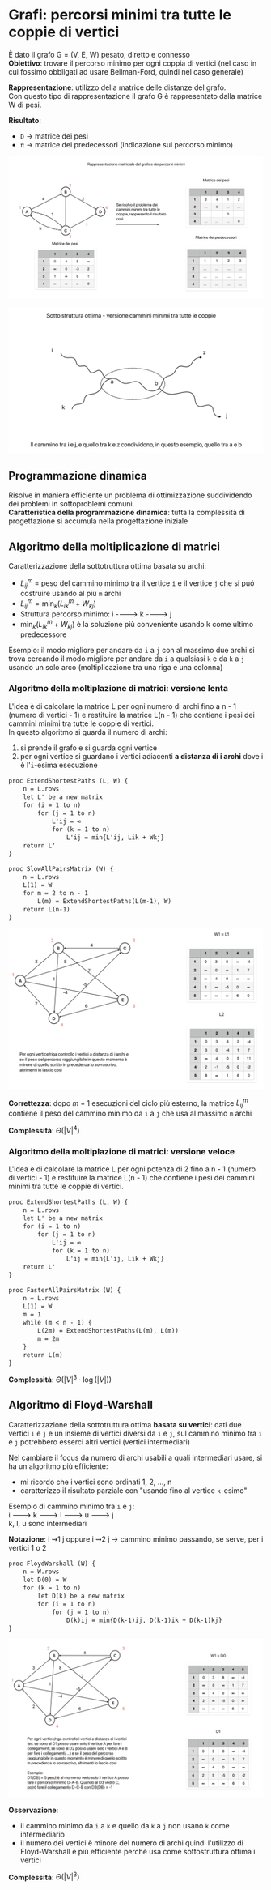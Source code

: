 # Grafi: percorsi minimi tra tutte le coppie di vertici
È dato il grafo G = (V, E, W) pesato, diretto e connesso  
**Obiettivo**: trovare il percorso minimo per ogni coppia di vertici (nel caso in cui fossimo obbligati ad usare Bellman-Ford, quindi nel caso generale)

**Rappresentazione**: utilizzo della matrice delle distanze del grafo.  
Con questo tipo di rappresentazione il grafo G è rappresentato dalla matrice W di pesi.

**Risultato**:
- `D` -> matrice dei pesi
- `π` -> matrice dei predecessori (indicazione sul percorso minimo)

![alt text](images/16_00.png)

![alt text](images/16_01.png)

## Programmazione dinamica
Risolve in maniera efficiente un problema di ottimizzazione suddividendo dei problemi in sottoproblemi comuni.  
**Caratteristica della programmazione dinamica**: tutta la complessità di progettazione si accumula nella progettazione iniziale

## Algoritmo della moltiplicazione di matrici
Caratterizzazione della sottotruttura ottima basata su archi:  
- $L^m_{i j}$ = peso del cammino minimo tra il vertice `i` e il vertice `j` che si puó costruire usando al piú `m` archi
- $L^m_{ij} = \min_k(L^m_{ik} + W_{kj})$
- Struttura percorso minimo: i ----> k ----> j  
- $\min_k(L^m_{i k} + W_{kj})$ è la soluzione più conveniente usando k come ultimo predecessore

Esempio: il modo migliore per andare da `i` a `j` con al massimo due archi si trova cercando il modo migliore per andare da `i` a qualsiasi `k` e da `k` a `j` usando un solo arco (moltiplicazione tra una riga e una colonna)

### Algoritmo della moltiplazione di matrici: versione lenta
L'idea è di calcolare la matrice L per ogni numero di archi fino a n - 1 (numero di vertici - 1) e restituire la matrice L(n - 1) che contiene i pesi dei cammini minimi tra tutte le coppie di vertici.  
In questo algoritmo si guarda il numero di archi:
1. si prende il grafo e si guarda ogni vertice
2. per ogni vertice si guardano i vertici adiacenti **a distanza di i archi** dove i è l'`i`-esima esecuzione
```pseudocode
proc ExtendShortestPaths (L, W) {
    n = L.rows
    let L' be a new matrix
    for (i = 1 to n)
        for (j = 1 to n)
            L'ij = ∞
            for (k = 1 to n)
                L'ij = min{L'ij, Lik + Wkj}
    return L'
}
```

```pseudocode
proc SlowAllPairsMatrix (W) {
    n = L.rows
    L(1) = W
    for m = 2 to n - 1
        L(m) = ExtendShortestPaths(L(m-1), W)
    return L(n-1)
}
```

![alt text](images/16_02.png)

**Correttezza**: dopo $m - 1$ esecuzioni del ciclo più esterno, la matrice $L^m_{i j}$ contiene il peso del cammino minimo da `i` a `j` che usa al massimo `m` archi

**Complessità**: $\Theta(|V|^4)$

### Algoritmo della moltiplazione di matrici: versione veloce
L'idea è di calcolare la matrice L per ogni potenza di 2 fino a n - 1 (numero di vertici - 1) e restituire la matrice L(n - 1) che contiene i pesi dei cammini minimi tra tutte le coppie di vertici.
```pseudocode
proc ExtendShortestPaths (L, W) {
    n = L.rows
    let L' be a new matrix
    for (i = 1 to n)
        for (j = 1 to n)
            L'ij = ∞
            for (k = 1 to n)
                L'ij = min{L'ij, Lik + Wkj}
    return L'
}
```

```pseudocode
proc FasterAllPairsMatrix (W) {
    n = L.rows
    L(1) = W
    m = 1
    while (m < n - 1) {
        L(2m) = ExtendShortestPaths(L(m), L(m))
        m = 2m
    }
    return L(m)
}
```

**Complessità**: $\Theta(|V|^3 \cdot \log(|V|))$

## Algoritmo di Floyd-Warshall
Caratterizzazione della sottotruttura ottima **basata su vertici**: dati due vertici `i` e `j` e un insieme di vertici diversi da `i` e `j`, sul cammino minimo tra `i` e `j` potrebbero esserci altri vertici (vertici intermediari)

Nel cambiare il focus da numero di archi usabili a quali intermediari usare, si ha un algoritmo più efficiente:
- mi ricordo che i vertici sono ordinati 1, 2, ..., n
- caratterizzo il risultato parziale con "usando fino al vertice `k`-esimo"

Esempio di cammino minimo tra `i` e `j`:  
i ---> k ---> l ---> u ---> j  
k, l, u sono intermediari

**Notazione**: i ⇝1 j oppure i ⇝2 j -> cammino minimo passando, se serve, per i vertici 1 o 2

```pseudocode
proc FloydWarshall (W) {
    n = W.rows
    let D(0) = W
    for (k = 1 to n)
        let D(k) be a new matrix
        for (i = 1 to n)
            for (j = 1 to n)
                D(k)ij = min{D(k-1)ij, D(k-1)ik + D(k-1)kj}
}
```

![alt text](images/16_03.png)

**Osservazione**:
- il cammino minimo da `i` a `k` e quello da `k` a `j` non usano `k` come intermediario
- il numero dei vertici è minore del numero di archi quindi l'utilizzo di Floyd-Warshall è più efficiente perchè usa come sottostruttura ottima i vertici

**Complessità**: $\Theta(|V|^3)$